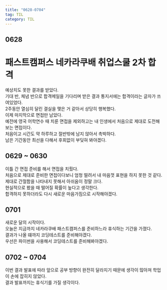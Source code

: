 ```yaml
---
title: "0628-0704"
tag: TIL
category: TIL
---
```

## 0628
# 패스트캠퍼스 네카라쿠배 취업스쿨 2차 합격



예상치도 못한 결과를 받았다.  
기대 반, 체념 반으로 합격메일을 기다리며 받은 결과 통지서에는 합격이라는 글자가 쓰여있었다.  
2주동안 열심히 달린 결실을 맺은 거 같아서 상당히 행복했다.  
이제 마지막으로 면접만 남았다.  
예전에 영국 어학연수 때 치룬 면접을 제외하고는 내 인생에서 처음으로 제대로 도전해보는 면접이다.  
처음이고 시간도 약 하루하고 절반밖에 남지 않아서 촉박하다.  
남은 기간동안 최선을 다해서 후회없이 부딪혀 봐야겠다.

## 0629 ~ 0630
이틀 간 면접 준비를 해서 면접을 치뤘다.  
처음으로 제대로 준비한 면접이다보니 엄청 떨려서 내 마음껏 표현을 하지 못한 것 같다.  
제대로 간절함을 나타내지 못해서 아쉬움이 정말 크다.  
현실적으로 봤을 때 떨어질 확률이 높다고 생각한다.  
합격하지 못하더라도 다시 새로운 마음가짐으로 시작해야겠다.  

## 0701
새로운 달의 시작이다.  
오늘은 지금까지 네카라쿠배 패스트캠퍼스를 준비하느라 휴식하는 기간을 가졌다.  
결과가 나올 떄까지 코딩테스트를 준비해야겠다.  
우선은 파이썬을 사용해서 코딩테스트를 준비해봐야겠다.

## 0702 ~ 0704
이번 결과 발표에 따라 앞으로 공부 방향이 완전히 달라지기 때문에 생각이 많아져 학업이 손에 잡히지 않았다.  
결과 발표까지는 휴식기를 가질 생각이다.
